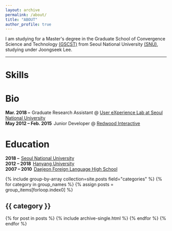 ```yaml
---
layout: archive
permalink: /about/
title: "ABOUT"
author_profile: true
---
```


I am studying for a Master's degree in the Graduate School of Convergence Science and Technology [(GSCST)](http://convergence.snu.ac.kr/main/) from Seoul National University [(SNU)](http://snu.ac.kr/index.html), studying under Joongseek Lee.

---

<div class="row">
    <script src="https://cdnjs.cloudflare.com/ajax/libs/Chart.js/2.6.0/Chart.min.js"></script>
	<h1><span data-i18n="skills.my_skills">Skills</span></h1>
	<canvas id="cs" height="100" width="100"></canvas>    
	<script>
	    var ctx = document.getElementById("cs");
	    var data = {
	    labels: "Collaboration, Data Analysis, Python, HTML/CSS, C++, PM".split(","),
	    datasets: [{
	        label: "Ability",
	        backgroundColor: "rgba(179,181,198,0.2)",
	        borderColor: "#3385FF",
	        pointBackgroundColor: "#3385FF",
	        pointBorderColor: "#fff",
	        pointHoverBackgroundColor: "#3385FF",
	        pointHoverBorderColor: "#3385FF",
	        data: [95, 80, 90, 70, 70, 80]
	        }]
	    };
	    var myRadarChart = new Chart(ctx, {
	    type: 'radar',
	    data: data,
	    options: {
	        scale: {
	            responsive: true,
	            ticks: {min: 0, max: 100},
	            lineArc: false,
	            pointLabels: {fontSize: 14},
	        },
	        scaleFontSize: 0,
	        legend: {display: false},
	    }
	    });
	</script>
</div>
<div class="row">
    <h1><span data-i18n="skills.my_skills">Bio</span></h1>
	<div class="archive">
		<div class="timeline" id="timeline">
			<div class="archive-title">
				<div class="archive-year"><strong style="margin-right: 2px;">Mar. 2018 &ndash; <i class="fa fa-clock-o" aria-hidden="true" title="Until Now"></i></strong> Graduate Research Assistant @ <a href="http://ux.snu.ac.kr/" target="_blank">User eXperience Lab at Seoul National University</a></div>
			</div>
			<div class="archive-title">
				<div class="archive-year"><strong style="margin-right: 2px;">May 2012 &ndash; Feb. 2015</strong> Junior Developer @ <a href="http://www.redwood-inc.com/" target="_blank">Redwood Interactive</a></div>
			</div>
		</div>
	</div>
</div>
<div class="row">
<div class="navy-line"></div>
<h1><span data-i18n="skills.my_skills">Education</span></h1>
	<div class="archive">
		<div class="timeline" id="timeline">
			<div class="archive-title bio">
				<div class="archive-year"><strong style="margin-right: 2px;">2018 &ndash; <i class="fa fa-clock-o" aria-hidden="true" title="Until Now"></i></strong> <a href="http://www.snu.ac.kr/">  Seoul National University</a></div>
			</div>
			<div class="archive-title bio">
				<div class="archive-year"><strong style="margin-right: 2px;">2012 &ndash; 2018</strong> <a href="http://www.hanyang.ac.kr/">Hanyang University</a></div>
			</div>
			<div class="archive-title bio">
				<div class="archive-year"><strong style="margin-right: 2px;">2007 &ndash; 2010</strong> <a href="http://djflhs.djsch.kr/main.do">Daejeon Foreign Language High School</a></div>
			</div>
		</div>
	</div>
</div>



{% include group-by-array collection=site.posts field="categories" %}
{% for category in group_names %}
  {% assign posts = group_items[forloop.index0] %}
  <h2 id="{{ category | slugify }}" class="archive__subtitle">{{ category }}</h2>
  {% for post in posts %}
    {% include archive-single.html %}
  {% endfor %}
{% endfor %}
